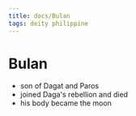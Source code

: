 ```yaml
---
title: docs/Bulan
tags: deity philippine
---
```


# Bulan
- son of Dagat and Paros
- joined Daga's rebellion and died
- his body became the moon
